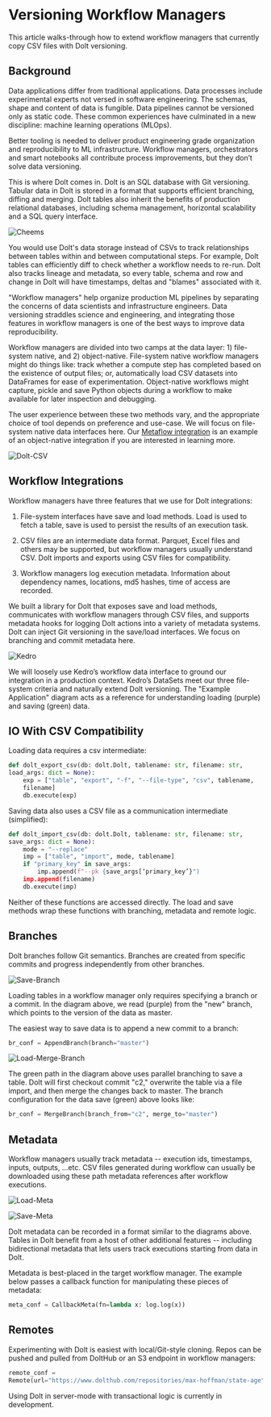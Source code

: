 # Versioning Workflow Managers

This article walks-through how to extend workflow managers that
currently copy CSV files with Dolt versioning.

## Background

Data applications differ from traditional applications. Data processes
include experimental experts not versed in software engineering. The
schemas, shape and content of data is fungible. Data pipelines cannot be
versioned only as static code. These common experiences have culminated
in a new discipline: machine learning operations (MLOps).

Better tooling is needed to deliver product engineering grade
organization and reproducibility to ML infrastructure. Workflow
managers, orchestrators and smart notebooks all contribute process
improvements, but they don’t solve data versioning.

This is where Dolt comes in. Dolt is an SQL database with Git
versioning. Tabular data in Dolt is stored in a format that supports
efficient branching, diffing and merging. Dolt tables also inherit the
benefits of production relational databases, including schema
management, horizontal scalability and a SQL query interface.

![Cheems](../../../static/cheems.jpg)

You would use Dolt's data storage instead of CSVs to track relationships
between tables within and between computational steps. For example, Dolt
tables can efficiently diff to check whether a workflow needs to re-run.
Dolt also tracks lineage and metadata, so every table, schema and row
and change in Dolt will have timestamps, deltas and "blames" associated
with it.

"Workflow managers" help organize production ML pipelines by separating the
concerns of data scientists and infrastructure engineers. Data
versioning straddles science and engineering, and integrating those
features in workflow managers is one of the best ways to improve data
reproducibility.

Workflow managers are divided into two camps at the data layer: 1)
file-system native, and 2) object-native. File-system native workflow
managers might do things like: track whether a compute step has
completed based on the existence of output files; or, automatically load
CSV datasets into DataFrames for ease of experimentation. Object-native
workflows might capture, pickle and save Python objects during a
workflow to make available for later inspection and debugging.

The user experience between these two methods vary, and the appropriate
choice of tool depends on preference and use-case. We will focus on
file-system native data interfaces here. Our [Metaflow integration]() is
an example of an object-native integration if you are interested in
learning more.

![Dolt-CSV](../../../static/dolt_csv.png)

## Workflow Integrations

Workflow managers have three features that we use for Dolt integrations:

1. File-system interfaces have save and load methods. Load is used to
   fetch a table, save is used to persist the results of an execution
   task.

2. CSV files are an intermediate data format. Parquet, Excel files and
   others may be supported, but workflow managers usually understand
   CSV. Dolt imports and exports using CSV files for compatibility.

3. Workflow managers log execution metadata. Information about
   dependency names, locations, md5 hashes, time of access are recorded.

We built a library for Dolt that exposes save and load methods,
communicates with workflow managers through CSV files, and supports
metadata hooks for logging Dolt actions into a variety of metadata
systems. Dolt can inject Git versioning in the save/load interfaces. We
focus on branching and commit metadata here.

![Kedro](../../../static/kedro_example.png)

We will loosely use Kedro’s workflow data interface to ground our
integration in a production context. Kedro’s DataSets meet our three
file-system criteria and naturally extend Dolt versioning. The "Example
Application" diagram acts as a  reference for understanding loading
(purple) and saving (green) data.

## IO With CSV Compatibility

Loading data requires a csv intermediate:

```python
def dolt_export_csv(db: dolt.Dolt, tablename: str, filename: str,
load_args: dict = None):
    exp = ["table", "export", "-f", "--file-type", "csv", tablename,
    filename]
    db.execute(exp)
```

Saving data also uses a CSV file as a communication intermediate
(simplified):

```python
def dolt_import_csv(db: dolt.Dolt, tablename: str, filename: str,
save_args: dict = None):
    mode = "--replace"
    imp = ["table", "import", mode, tablename]
    if "primary_key" in save_args:
        imp.append(f"--pk {save_args[‘primary_key’}")
    imp.append(filename)
    db.execute(imp)
```


Neither of these functions are accessed directly. The load and save
methods wrap these functions with branching, metadata and remote logic.

## Branches

Dolt branches follow Git semantics. Branches are created from specific
commits and progress independently from other branches.

![Save-Branch](../../../static/load_branch.png)

Loading tables in a workflow manager only requires specifying a branch
or a commit. In the diagram above, we read (purple) from the "new"
branch, which points to the version of the data as master.

The easiest way to save data is
to append a new commit to a branch:

```python
br_conf = AppendBranch(branch="master")
```

![Load-Merge-Branch](../../../static/load_branch.png)

The green path in the diagram above uses parallel branching to save a
table. Dolt will first checkout commit "c2," overwrite the table via a
file import, and then merge the changes back to master. The branch
configuration for the data save (green) above looks like:

```python
br_conf = MergeBranch(branch_from="c2", merge_to="master")
```

## Metadata

Workflow managers usually track metadata -- execution ids,
timestamps, inputs, outputs, ...etc. CSV files generated during
workflow can usually be downloaded using these path metadata references
after workflow executions.

![Load-Meta](../../../static/load_meta.png)

![Save-Meta](../../../static/save_meta.png)

Dolt metadata can be recorded in a format similar to the diagrams above.
Tables in Dolt benefit from a host of other additional features --
including bidirectional metadata that lets users track executions
starting from data in Dolt.

Metadata is best-placed in the target workflow manager. The example
below passes a callback function for manipulating these pieces of
metadata:

```python
meta_conf = CallbackMeta(fn=lambda x: log.log(x))
```

## Remotes

Experimenting with Dolt is easiest with local/Git-style cloning. Repos
can be pushed and pulled from DoltHub or an S3 endpoint in workflow
managers:

```python
remote_conf =
Remote(url="https://www.dolthub.com/repositories/max-hoffman/state-age")
```

Using Dolt in server-mode with transactional logic is currently in
development.

